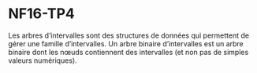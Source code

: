 # NF16-TP4

Les arbres d’intervalles sont des structures de données qui permettent de gérer une famille d’intervalles. Un arbre binaire d’intervalles est un arbre binaire dont les nœuds contiennent des intervalles (et non pas de simples valeurs numériques).
